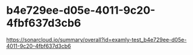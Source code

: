 # b4e729ee-d05e-4011-9c20-4fbf637d3cb6
https://sonarcloud.io/summary/overall?id=examly-test_b4e729ee-d05e-4011-9c20-4fbf637d3cb6
